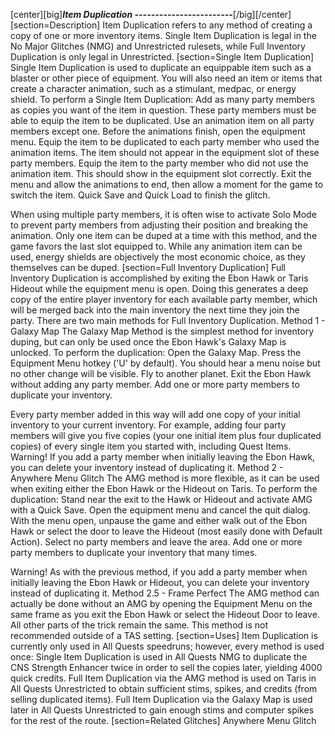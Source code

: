 [center][big]***Item Duplication
------------------------***[/big][/center]
[section=Description]
Item Duplication refers to any method of creating a copy of one or more inventory items.  Single Item Duplication is legal in the No Major Glitches (NMG) and Unrestricted rulesets, while Full Inventory Duplication is only legal in Unrestricted.
[section=Single Item Duplication]
Single Item Duplication is used to duplicate an equippable item such as a blaster or other piece of equipment.  You will also need an item or items that create a character animation, such as a stimulant, medpac, or energy shield.  To perform a Single Item Duplication:
Add as many party members as copies you want of the item in question.  These party members must be able to equip the item to be duplicated.
Use an animation item on all party members except one.
Before the animations finish, open the equipment menu.
Equip the item to be duplicated to each party member who used the animation items.  The item should not appear in the equipment slot of these party members.
Equip the item to the party member who did not use the animation item.  This should show in the equipment slot correctly.
Exit the menu and allow the animations to end, then allow a moment for the game to switch the item.
Quick Save and Quick Load to finish the glitch.

When using multiple party members, it is often wise to activate Solo Mode to prevent party members from adjusting their position and breaking the animation.  Only one item can be duped at a time with this method, and the game favors the last slot equipped to.  While any animation item can be used, energy shields are objectively the most economic choice, as they themselves can be duped.
[section=Full Inventory Duplication]
Full Inventory Duplication is accomplished by exiting the Ebon Hawk or Taris Hideout while the equipment menu is open.  Doing this generates a deep copy of the entire player inventory for each available party member, which will be merged back into the main inventory the next time they join the party.  There are two main methods for Full Inventory Duplication.
Method 1 - Galaxy Map
The Galaxy Map Method is the simplest method for inventory duping, but can only be used once the Ebon Hawk's Galaxy Map is unlocked.  To perform the duplication:
Open the Galaxy Map.
Press the Equipment Menu hotkey ('U' by default).  You should hear a menu noise but no other change will be visible.
Fly to another planet.
Exit the Ebon Hawk without adding any party member.
Add one or more party members to duplicate your inventory.  

Every party member added in this way will add one copy of your initial inventory to your current inventory.  For example, adding four party members will give you five copies (your one initial item plus four duplicated copies) of every single item you started with, including Quest Items.
Warning! If you add a party member when initially leaving the Ebon Hawk, you can delete your inventory instead of duplicating it.
Method 2 - Anywhere Menu Glitch
The AMG method is more flexible, as it can be used when exiting either the Ebon Hawk or the Hideout on Taris.  To perform the duplication:
Stand near the exit to the Hawk or Hideout and activate AMG with a Quick Save.
Open the equipment menu and cancel the quit dialog.
With the menu open, unpause the game and either walk out of the Ebon Hawk or select the door to leave the Hideout (most easily done with Default Action).
Select no party members and leave the area.
Add one or more party members to duplicate your inventory that many times.

Warning! As with the previous method, if you add a party member when initially leaving the Ebon Hawk or Hideout, you can delete your inventory instead of duplicating it.
Method 2.5 - Frame Perfect
The AMG method can actually be done without an AMG by opening the Equipment Menu on the same frame as you exit the Ebon Hawk or select the Hideout Door to leave.  All other parts of the trick remain the same.  This method is not recommended outside of a TAS setting.
[section=Uses]
Item Duplication is currently only used in All Quests speedruns; however, every method is used once:
Single Item Duplication is used in All Quests NMG to duplicate the CNS Strength Enhancer twice in order to sell the copies later, yielding 4000 quick credits.
Full Item Duplication via the AMG method is used on Taris in All Quests Unrestricted to obtain sufficient stims, spikes, and credits (from selling duplicated items).
Full Item Duplication via the Galaxy Map is used later in All Quests Unrestricted to gain enough stims and computer spikes for the rest of the route.
[section=Related Glitches]
Anywhere Menu Glitch
